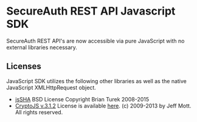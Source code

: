 # SecureAuth REST API Javascript SDK
SecureAuth REST API's are now accessible via pure JavaScript with no external libraries necessary. 

## Licenses
JavaScript SDK utilizes the following other libraries as well as the native JavaScript XMLHttpRequest object. 
- [jsSHA](http://caligatio.github.com/jsSHA) BSD License Copyright Brian Turek 2008-2015
- [CryptoJS v.3.1.2](https://code.google.com/p/crypto-js) License is available [here](https://code.google.com/p/crypto-js/wiki/License). (c) 2009-2013 by Jeff Mott. All rights reserved.

